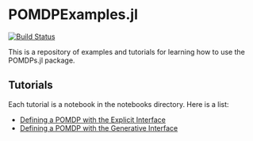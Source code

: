 # POMDPExamples.jl

[![Build Status](https://travis-ci.org/JuliaPOMDP/POMDPExamples.jl.svg?branch=master)](https://travis-ci.org/JuliaPOMDP/POMDPExamples.jl)

This is a repository of examples and tutorials for learning how to use the POMDPs.jl package.

## Tutorials

Each tutorial is a notebook in the notebooks directory. Here is a list:

- [Defining a POMDP with the Explicit Interface](notebooks/Defining-a-POMDP-with-the-Explicit-Interface.ipynb)
- [Defining a POMDP with the Generative Interface](notebooks/Defining-a-POMDP-with-the-Generative-Interface.ipynb)

